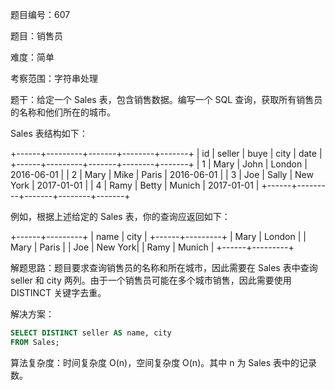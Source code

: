 题目编号：607

题目：销售员

难度：简单

考察范围：字符串处理

题干：给定一个 Sales 表，包含销售数据。编写一个 SQL 查询，获取所有销售员的名称和他们所在的城市。

Sales 表结构如下：

+------+---------+-------+--------+-------+
| id   | seller  | buye  | city   | date  |
+------+---------+-------+--------+-------+
| 1    |  Mary   | John  | London | 2016-06-01 |
| 2    |  Mary   | Mike  | Paris  | 2016-06-01 |
| 3    |  Joe    | Sally | New York | 2017-01-01 |
| 4    |  Ramy   | Betty | Munich | 2017-01-01 |
+------+---------+-------+--------+-------+

例如，根据上述给定的 Sales 表，你的查询应返回如下：

+------+---------+
| name | city    |
+------+---------+
| Mary | London  |
| Mary | Paris   |
| Joe  | New York|
| Ramy | Munich  |
+------+---------+

解题思路：题目要求查询销售员的名称和所在城市，因此需要在 Sales 表中查询 seller 和 city 两列。由于一个销售员可能在多个城市销售，因此需要使用 DISTINCT 关键字去重。

解决方案：

```sql
SELECT DISTINCT seller AS name, city
FROM Sales;
```

算法复杂度：时间复杂度 O(n)，空间复杂度 O(n)。其中 n 为 Sales 表中的记录数。